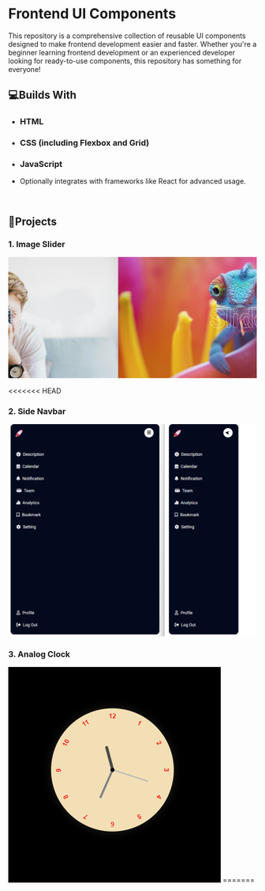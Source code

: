 #  Frontend UI Components

This repository is a comprehensive collection of reusable UI components designed to make frontend development easier and faster. Whether you're a beginner learning frontend development or an experienced developer looking for ready-to-use components, this repository has something for everyone!


## 💻Builds With
- ### HTML
- ### CSS (including Flexbox and Grid)
- ### JavaScript
- Optionally integrates with frameworks like React for advanced usage.

<br>

## 🚀Projects

### 1. Image Slider

<img src="./assets/images/Image-Slider.png">

<<<<<<< HEAD
### 2. Side Navbar

<img src="./assets/Screenshot 2024-11-29 203137.png" >

### 3. Analog Clock

<img src="./assets/Screenshot 2024-12-05 233426.png">
=======


